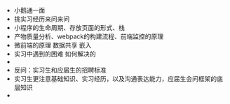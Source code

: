 - 小鹅通一面
- 挑实习经历来问来问
- 小程序的生命周期、存放页面的形式、栈
- 产物质量分析、webpack的构建流程、前端监控的原理
- 微前端的原理 数据共享 嵌入
- 实习中遇到的困难 如何解决的
-
- 反问：实习生和应届生的招聘标准
- 实习生更注意基础知识、实习经历，以及沟通表达能力，应届生会问框架的底层知识
-